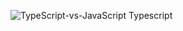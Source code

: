 ![TypeScript-vs-JavaScript](https://github.com/Salemcity/alx-backend-javascript/assets/125385279/57b1cef4-0b77-42da-84cf-72d2a319b67d)
Typescript
